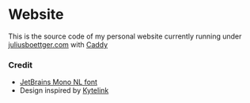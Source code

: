 # Website
This is the source code of my personal website currently running under [juliusboettger.com](https://juliusboettger.com) with [Caddy](https://github.com/caddyserver/caddy)

### Credit
- [JetBrains Mono NL font](https://github.com/JetBrains/JetBrainsMono)
- Design inspired by [Kytelink](https://github.com/aleemrehmtulla/kytelink)